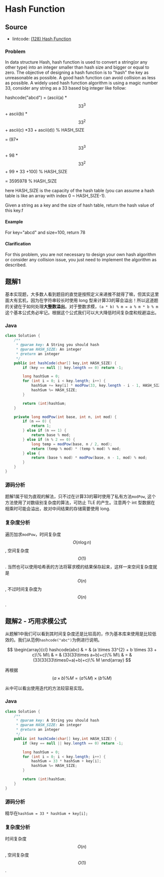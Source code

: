 # Hash Function

## Source

- lintcode: [(128) Hash Function](http://www.lintcode.com/en/problem/hash-function/)

### Problem

In data structure Hash, hash function is used to convert a string(or any other
type) into an integer smaller than hash size and bigger or equal to zero. The
objective of designing a hash function is to "hash" the key as unreasonable as
possible. A good hash function can avoid collision as less as possible. A
widely used hash function algorithm is using a magic number 33, consider any
string as a 33 based big integer like follow:

hashcode("abcd") = (ascii(a) * $$33^3$$ \+ ascii(b) * $$33^2$$ \+ ascii(c) *33 +
ascii(d)) % HASH_SIZE

= (97* $$33^3$$ \+ 98 * $$33^2$$ \+ 99 * 33 +100) % HASH_SIZE

= 3595978 % HASH_SIZE

here HASH_SIZE is the capacity of the hash table (you can assume a hash table
is like an array with index 0 ~ HASH_SIZE-1).

Given a string as a key and the size of hash table, return the hash value of
this key.f

  

#### Example

For key="abcd" and size=100, return 78

#### Clarification

For this problem, you are not necessary to design your own hash algorithm or
consider any collision issue, you just need to implement the algorithm as
described.

## 题解1

基本实现题，大多数人看到题目的直觉是按照定义来递推不就得了嘛，但其实这里面大有玄机，因为在字符串较长时使用 long 型来计算33的幂会溢出！所以这道题的关键在于如何处理**大整数溢出**。对于整数求模，`(a * b) % m = a % m * b % m` 这个基本公式务必牢记。根据这个公式我们可以大大降低时间复杂度和规避溢出。

### Java

```java
class Solution {
    /**
     * @param key: A String you should hash
     * @param HASH_SIZE: An integer
     * @return an integer
     */
    public int hashCode(char[] key,int HASH_SIZE) {
        if (key == null || key.length == 0) return -1;

        long hashSum = 0;
        for (int i = 0; i < key.length; i++) {
            hashSum += key[i] * modPow(33, key.length - i - 1, HASH_SIZE);
            hashSum %= HASH_SIZE;
        }

        return (int)hashSum;
    }

    private long modPow(int base, int n, int mod) {
        if (n == 0) {
            return 1;
        } else if (n == 1) {
            return base % mod;
        } else if (n % 2 == 0) {
            long temp = modPow(base, n / 2, mod);
            return (temp % mod) * (temp % mod) % mod;
        } else {
            return (base % mod) * modPow(base, n - 1, mod) % mod;
        }
    }
}
```

### 源码分析

题解1属于较为直观的解法，只不过在计算33的幂时使用了私有方法`modPow`, 这个方法使用了对数级别复杂度的算法，可防止 TLE 的产生。注意两个 int 型数据在相乘时可能会溢出，故对中间结果的存储需要使用 long.

### 复杂度分析

遍历加求`modPow`，时间复杂度 $$O(n \log n)$$, 空间复杂度 $$O(1)$$. 当然也可以使用哈希表的方法将幂求模的结果保存起来，这样一来空间复杂度就是 $$O(n)$$, 不过时间复杂度为 $$O(n)$$.

## 题解2 - 巧用求模公式

从题解1中我们可以看到其时间复杂度还是比较高的，作为基本库来使用是比较低效的。我们从范例`hashcode("abc")`为例进行说明。

$$
\begin{array}{cl}
hashcode(abc) & = & (a \times 33^{2} + b \times 33 + c)\% M\\
 & = & (33(33\times a+b)+c)\% M\\
 & = & (33(33(33\times0+a)+b)+c)\% M
\end{array}
$$

再根据 $$(a \times b) \% M = (a \% M) \times (b \% M)$$

从中可以看出使用迭代的方法较容易实现。

### Java

```java
class Solution {
    /**
     * @param key: A String you should hash
     * @param HASH_SIZE: An integer
     * @return an integer
     */
    public int hashCode(char[] key,int HASH_SIZE) {
        if (key == null || key.length == 0) return -1;

        long hashSum = 0;
        for (int i = 0; i < key.length; i++) {
            hashSum = 33 * hashSum + key[i];
            hashSum %= HASH_SIZE;
        }

        return (int)hashSum;
    }
}
```

### 源码分析

精华在`hashSum = 33 * hashSum + key[i];`

### 复杂度分析

时间复杂度 $$O(n)$$, 空间复杂度 $$O(1)$$.
